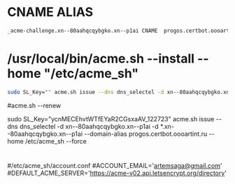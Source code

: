 

# CNAME ALIAS
```bash
_acme-challenge.xn--80aahqcqybgko.xn--p1ai CNAME  progos.certbot.oooartint.ru
```


# /usr/local/bin/acme.sh --install --home "/etc/acme_sh"

```bash
sudo SL_Key="" acme.sh issue --dns dns_selectel -d xn--80aahqcqybgko.xn--p1ai -d *.xn--80aahqcqybgko.xn--p1ai --domain-alias  progos.certbot.oooartint.ru --home /etc/acme_sh --force
```


#acme.sh --renew

sudo SL_Key="ycnMECEhvtWTfEYaR2CGsxaAV_122723" acme.sh issue --dns dns_selectel -d xn--80aahqcqybgko.xn--p1ai -d *.xn--80aahqcqybgko.xn--p1ai --domain-alias  progos.certbot.oooartint.ru --home /etc/acme_sh --force



#
#/etc/acme_sh/account.conf 
#ACCOUNT_EMAIL='artemsaga@gmail.com'
#DEFAULT_ACME_SERVER='https://acme-v02.api.letsencrypt.org/directory'


